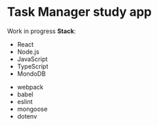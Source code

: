 # Task Manager study app

Work in progress
**Stack**:

- React
- Node.js
- JavaScript
- TypeScript
- MondoDB

* webpack
* babel
* eslint
* mongoose
* dotenv
